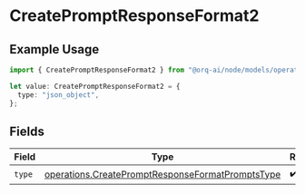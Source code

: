 # CreatePromptResponseFormat2

## Example Usage

```typescript
import { CreatePromptResponseFormat2 } from "@orq-ai/node/models/operations";

let value: CreatePromptResponseFormat2 = {
  type: "json_object",
};
```

## Fields

| Field                                                                                                                | Type                                                                                                                 | Required                                                                                                             | Description                                                                                                          |
| -------------------------------------------------------------------------------------------------------------------- | -------------------------------------------------------------------------------------------------------------------- | -------------------------------------------------------------------------------------------------------------------- | -------------------------------------------------------------------------------------------------------------------- |
| `type`                                                                                                               | [operations.CreatePromptResponseFormatPromptsType](../../models/operations/createpromptresponseformatpromptstype.md) | :heavy_check_mark:                                                                                                   | N/A                                                                                                                  |